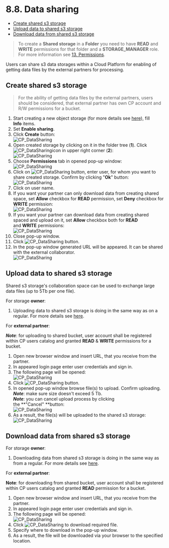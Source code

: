# 8.8. Data sharing

- [Create shared s3 storage](#create-shared-s3-storage)
- [Upload data to shared s3 storage](#upload-data-to-shared-s3-storage)
- [Download data from shared s3 storage](#download-data-from-shared-s3-storage)

> To create a **Shared storage** in a **Folder** you need to have **READ** and **WRITE** permissions for that folder and a **STORAGE\_MANAGER** role. For more information see [13. Permissions](../13_Permissions/13._Permissions.md).

Users can share s3 data storages within a Cloud Platform for enabling of getting data files by the external partners for processing.

## Create shared s3 storage

> For the ability of getting data files by the external partners, users should be considered, that external partner has own CP account and R/W permissions for a bucket.

1. Start creating a new object storage (for more details see [here](8.1._Create_and_edit_storage.md#create-s3-storage)), fill **Info** items.
2. Set **Enable sharing**.
3. Click **Create** button:  
    ![CP_DataSharing](attachments/DataSharing_01.png)
4. Open created storage by clicking on it in the folder tree (**1**). Click ![CP_DataSharing](attachments/DataSharing_03.png)icon in upper right corner (**2**):  
    ![CP_DataSharing](attachments/DataSharing_04.png)
5. Choose **Permissions** tab in opened pop-up window:  
    ![CP_DataSharing](attachments/DataSharing_05.png)
6. Click on ![CP_DataSharing](attachments/DataSharing_06.png) button, enter user, for whom you want to share created storage. Confirm by clicking "**Ok**" button:  
    ![CP_DataSharing](attachments/DataSharing_07.png)
7. Click on user name.
8. If you want your partner can only download data from creating shared space, set **Allow** checkbox for **READ** permission, set **Deny** checkbox for **WRITE** permission:  
    ![CP_DataSharing](attachments/DataSharing_08.png)
9. If you want your partner can download data from creating shared spaced and upload on it, set **Allow** checkbox both for **READ** and **WRITE** permissions:  
    ![CP_DataSharing](attachments/DataSharing_09.png)
10. Close pop-up window.
11. Click ![CP_DataSharing](attachments/DataSharing_10.png) button.
12. In the pop-up window generated URL will be appeared. It can be shared with the external collaborator.  
    ![CP_DataSharing](attachments/DataSharing_11.png)

## Upload data to shared s3 storage

Shared s3 storage's collaboration space can be used to exchange large data files (up to 5Tb per one file).

For storage **owner**:

1. Uploading data to shared s3 storage is doing in the same way as on a regular. For more details see [here](8.2._Upload_Download_data.md#upload-data).

For **external partner**:

**_Note_**: for uploading to shared bucket, user account shall be registered within CP users catalog and granted **READ** & **WRITE** permissions for a bucket.

1. Open new browser window and insert URL, that you receive from the partner.
2. In appeared login page enter user credentials and sign in.
3. The following page will be opened:  
    ![CP_DataSharing](attachments/DataSharing_12.png)
4. Click ![CP_DataSharing](attachments/DataSharing_13.png) button.
5. In opened pop-up window browse file(s) to upload. Confirm uploading.  
    **_Note_**: make sure size doesn't exceed 5 Tb.  
    **_Note_**: you can cancel upload process by clicking the **"Cancel" **button:  
    ![CP_DataSharing](attachments/DataSharing_14.png)
6. As a result, the file(s) will be uploaded to the shared s3 storage:
    ![CP_DataSharing](attachments/DataSharing_15.png)

## Download data from shared s3 storage

For storage **owner**:

1. Downloading data from shared s3 storage is doing in the same way as from a regular. For more details see [here](8.2._Upload_Download_data.md#download-data).

For **external partner**:

**Note**: for downloading from shared bucket, user account shall be registered within CP users catalog and granted **READ** permission for a bucket.

1. Open new browser window and insert URL, that you receive from the partner.
2. In appeared login page enter user credentials and sign in.
3. The following page will be opened:  
    ![CP_DataSharing](attachments/DataSharing_16.png)
4. Click ![CP_DataSharing](attachments/DataSharing_17.png) to download required file.
5. Specify where to download in the pop-up window.
6. As a result, the file will be downloaded via your browser to the specified location.